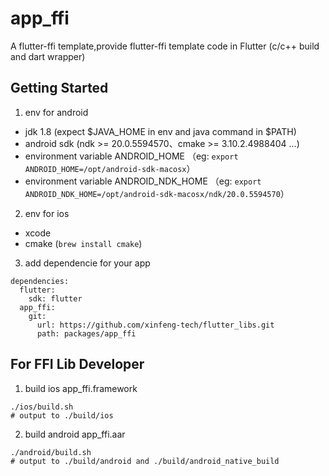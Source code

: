 # app_ffi

A flutter-ffi template,provide flutter-ffi template code in Flutter (c/c++ build and dart wrapper)

## Getting Started

1. env for android

- jdk 1.8 (expect $JAVA_HOME in env and java command in $PATH)
- android sdk (ndk >= 20.0.5594570、cmake >= 3.10.2.4988404 ...)
- environment variable ANDROID_HOME （eg: `export ANDROID_HOME=/opt/android-sdk-macosx`）
- environment variable ANDROID_NDK_HOME （eg: `export ANDROID_NDK_HOME=/opt/android-sdk-macosx/ndk/20.0.5594570`）

2. env for ios

- xcode
- cmake (`brew install cmake`)

3. add dependencie for your app
```
dependencies:
  flutter:
    sdk: flutter
  app_ffi:
    git:
      url: https://github.com/xinfeng-tech/flutter_libs.git
      path: packages/app_ffi  
```

## For FFI Lib Developer

1. build ios app_ffi.framework

```
./ios/build.sh
# output to ./build/ios
```

2. build android app_ffi.aar

```
./android/build.sh
# output to ./build/android and ./build/android_native_build
```
